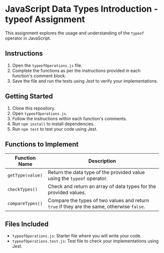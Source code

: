 # JavaScript Data Types Introduction - typeof Assignment

This assignment explores the usage and understanding of the `typeof` operator in JavaScript.

## Instructions

1. Open the `typeofOperations.js` file.
2. Complete the functions as per the instructions provided in each function's comment block.
3. Save the file and run the tests using Jest to verify your implementations.

## Getting Started

1. Clone this repository.
2. Open `typeofOperations.js`.
3. Follow the instructions within each function's comments.
4. Run `npm install` to install dependencies.
5. Run `npm test` to test your code using Jest.

## Functions to Implement

| Function Name      | Description                                                              |
|--------------------|--------------------------------------------------------------------------|
| `getType(value)`   | Return the data type of the provided value using the `typeof` operator.   |
| `checkTypes()`     | Check and return an array of data types for the provided values.          |
| `compareTypes()`   | Compare the types of two values and return `true` if they are the same, otherwise `false`. |

## Files Included

- `typeofOperations.js`: Starter file where you will write your code.
- `typeofOperations.test.js`: Test file to check your implementations using Jest.

